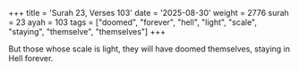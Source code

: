 +++
title = 'Surah 23, Verses 103'
date = '2025-08-30'
weight = 2776
surah = 23
ayah = 103
tags = ["doomed", "forever", "hell", "light", "scale", "staying", "themselve", "themselves"]
+++

But those whose scale is light, they will have doomed themselves, staying in Hell forever.